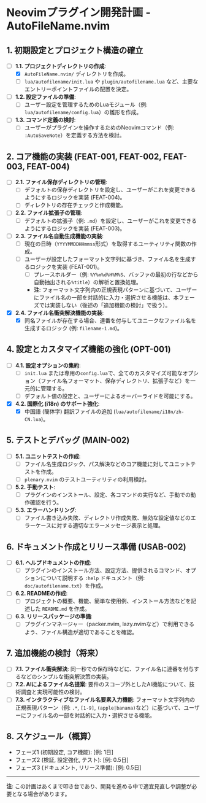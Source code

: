 # Neovimプラグイン開発計画 - AutoFileName.nvim

## 1. 初期設定とプロジェクト構造の確立

*   [ ] **1.1. プロジェクトディレクトリの作成**:
    *   [x] `AutoFileName.nvim/` ディレクトリを作成。
    *   [ ] `lua/autofilename/init.lua` や `plugin/autofilename.lua` など、主要なエントリーポイントファイルの配置を決定。
*   [ ] **1.2. 設定ファイルの準備**:
    *   [ ] ユーザー設定を管理するためのLuaモジュール（例: `lua/autofilename/config.lua`）の雛形を作成。
*   [ ] **1.3. コマンド定義の検討**:
    *   [ ] ユーザーがプラグインを操作するためのNeovimコマンド（例: `:AutoSaveNote`）を定義する方法を検討。

## 2. コア機能の実装 (FEAT-001, FEAT-002, FEAT-003, FEAT-004)

*   [ ] **2.1. ファイル保存ディレクトリの管理**:
    *   [ ] デフォルトの保存ディレクトリを設定し、ユーザーがこれを変更できるようにするロジックを実装 (FEAT-004)。
    *   [ ] ディレクトリの存在チェックと作成機能。
*   [ ] **2.2. ファイル拡張子の管理**:
    *   [ ] デフォルトの拡張子（例: `.md`）を設定し、ユーザーがこれを変更できるようにするロジックを実装 (FEAT-003)。
*   [ ] **2.3. ファイル名自動生成機能の実装**:
    *   [ ] 現在の日時（`YYYYMMDDHHmmss`形式）を取得するユーティリティ関数の作成。
    *   [ ] ユーザーが設定したフォーマット文字列に基づき、ファイル名を生成するロジックを実装 (FEAT-001)。
        *   [ ] プレースホルダー（例: `%Y%m%d%H%M%S`、バッファの最初の行などから自動抽出される`%title`）の解析と置換処理。
        *   **注**: フォーマット文字列内の正規表現パターンに基づいて、ユーザーにファイル名の一部を対話的に入力・選択させる機能は、本フェーズでは実装しない（後述の「追加機能の検討」で扱う）。
*   [x] **2.4. ファイル名衝突解決機能の実装**:
    *   [x] 同名ファイルが存在する場合、連番を付与してユニークなファイル名を生成するロジック (例: `filename-1.md`)。

## 4. 設定とカスタマイズ機能の強化 (OPT-001)

*   [ ] **4.1. 設定オプションの集約**:
    *   [ ] `init.lua` または専用の`config.lua`で、全てのカスタマイズ可能なオプション（ファイル名フォーマット、保存ディレクトリ、拡張子など）を一元的に管理する。
    *   [ ] デフォルト値の設定と、ユーザーによるオーバーライドを可能にする。
*   [x] **4.2. 国際化 (i18n) のサポート強化**:
    *   [x] 中国語 (簡体字) 翻訳ファイルの追加 (`lua/autofilename/i18n/zh-CN.lua`)。

## 5. テストとデバッグ (MAIN-002)

*   [ ] **5.1. ユニットテストの作成**:
    *   [ ] ファイル名生成ロジック、パス解決などのコア機能に対してユニットテストを作成。
    *   [ ] `plenary.nvim` のテストユーティリティの利用検討。
*   [ ] **5.2. 手動テスト**:
    *   [ ] プラグインのインストール、設定、各コマンドの実行など、手動での動作確認を行う。
*   [ ] **5.3. エラーハンドリング**:
    *   [ ] ファイル書き込み失敗、ディレクトリ作成失敗、無効な設定値などのエラーケースに対する適切なエラーメッセージ表示と処理。

## 6. ドキュメント作成とリリース準備 (USAB-002)

*   [ ] **6.1. ヘルプドキュメントの作成**:
    *   [ ] プラグインのインストール方法、設定方法、提供されるコマンド、オプションについて説明する `:help` ドキュメント（例: `doc/autofilename.txt`）を作成。
*   [ ] **6.2. READMEの作成**:
    *   [ ] プロジェクトの概要、機能、簡単な使用例、インストール方法などを記述した `README.md` を作成。
*   [ ] **6.3. リリースパッケージの準備**:
    *   [ ] プラグインマネージャー（packer.nvim, lazy.nvimなど）で利用できるよう、ファイル構造が適切であることを確認。

## 7. 追加機能の検討（将来）

*   [ ] **7.1. ファイル衝突解決**: 同一秒での保存時などに、ファイル名に連番を付与するなどのシンプルな衝突解決策の実装。
*   [ ] **7.2. AIによるファイル名提案**: 要件のスコープ外としたAI機能について、技術調査と実現可能性の検討。
*   [ ] **7.3. インタラクティブなファイル名要素入力機能**: フォーマット文字列内の正規表現パターン（例: `.*`, `[1-9]`, `(apple|banana)`など）に基づいて、ユーザーにファイル名の一部を対話的に入力・選択させる機能。

## 8. スケジュール（概算）

*   フェーズ1 (初期設定, コア機能): [例: 1日]
*   フェーズ2 (検証, 設定強化, テスト): [例: 0.5日]
*   フェーズ3 (ドキュメント, リリース準備): [例: 0.5日]

---
**注**: この計画はあくまで叩き台であり、開発を進める中で適宜見直しや調整が必要となる場合があります。
